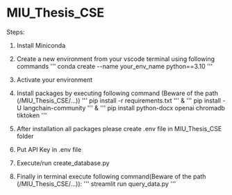 # MIU_Thesis_CSE
Steps:
1. Install Miniconda
2. Create a new environment from your vscode terminal using following commands
    ''' 
    conda create --name your_env_name python==3.10
    '''
3. Activate your environment
4. Install packages by executing following command (Beware of the path 
    (/MIU_Thesis_CSE/...))
    ''' 
    pip install -r requirements.txt
    ''' 
    & 
    '''
    pip install -U langchain-community 
    '''
     & 
    '''
    pip install python-docx openai chromadb tiktoken
    '''

5. After installation all packages please create .env file in MIU_Thesis_CSE folder
6. Put API Key in .env file
7. Execute/run create_database.py
8. Finally in terminal execute following command(Beware of the path 
    (/MIU_Thesis_CSE/...)):
    ''' 
    streamlit run query_data.py
    '''
